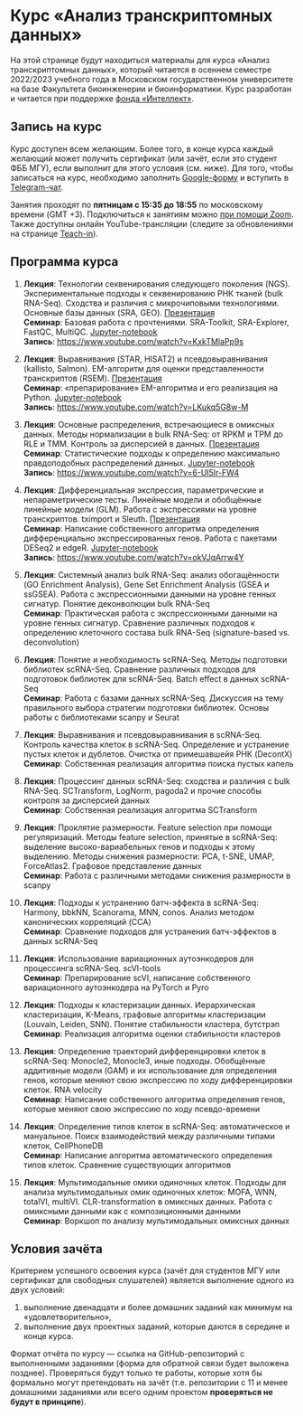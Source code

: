 # Курс «Анализ транскриптомных данных»
На этой странице будут находиться материалы для курса «Анализ транскриптомных данных», который читается в осеннем семестре 2022/2023 учебного года в Московском государственном университете на базе Факультета биоинженерии и биоинформатики. Курс разработан и читается при поддержке [фонда «Интеллект»](https://intellect-foundation.ru/).

## Запись на курс
Курс доступен всем желающим. Более того, в конце курса каждый желающий может получить сертификат (или зачёт, если это студент ФББ МГУ), если выполнит для этого условия (см. ниже). Для того, чтобы записаться на курс, необходимо заполнить [Google-форму](https://forms.gle/rukKz61hRgdvYzzE7) и вступить в [Telegram-чат](https://t.me/transcriptomics_msu).

Занятия проходят по **пятницам с 15:35 до 18:55** по московскому времени (GMT +3). Подключиться к занятиям можно [при помощи Zoom](https://us06web.zoom.us/j/82512958561?pwd=aHZLOHFRNFdiWW43TG9KQ3d6cUdwUT09). Также доступны онлайн YouTube-трансляции (следите за обновлениями на странице [Teach-in](https://www.youtube.com/c/NAUKA0)).

## Программа курса
1. **Лекция**: Технологии секвенирования следующего поколения (NGS). Экспериментальные подходы к секвенированию РНК тканей (bulk RNA-Seq). Сходства и различия с микрочиповыми технологиями. Основные базы данных (SRA, GEO). [Презентация](https://github.com/serjisa/transcriptomics.msu/blob/main/Лекции/01.%20NGS%20и%20RNA-Seq.pdf)<br>
**Семинар**: Базовая работа с прочтениями. SRA-Toolkit, SRA-Explorer, FastQC, MultiQC. [Jupyter-notebook](https://github.com/serjisa/transcriptomics.msu/blob/main/Семинары/01_Базовая_работа_с_прочтениями.ipynb)<br>
**Запись**: https://www.youtube.com/watch?v=KxkTMlaPp9s

2. **Лекция**: Выравнивания (STAR, HISAT2) и псевдовыравнивания (kallisto, Salmon). EM-алгоритм для оценки представленности транскриптов (RSEM). [Презентация](https://github.com/serjisa/transcriptomics.msu/blob/main/Лекции/02.%20Выравнивания.pdf)<br>
**Семинар**: «препарирование» EM-алгоритма и его реализация на Python. [Jupyter-notebook](https://github.com/serjisa/transcriptomics.msu/blob/main/Семинары/02_EM_алгоритм.ipynb)<br>
**Запись**: https://www.youtube.com/watch?v=LKukq5G8w-M

3. **Лекция**: Основные распределения, встречающиеся в омиксных данных. Методы нормализации в bulk RNA-Seq: от RPKM и TPM до RLE и TMM. Контроль за дисперсией в данных. [Презентация](https://github.com/serjisa/transcriptomics.msu/blob/main/Лекции/03.%20Распределения%20и%20нормализация.pdf)<br>
**Семинар**: Статистические подходы к определению максимально правдоподобных распределений данных. [Jupyter-notebook](https://github.com/serjisa/transcriptomics.msu/blob/main/Семинары/03_Определение_распределений.ipynb)<br>
**Запись**: https://www.youtube.com/watch?v=6-Ul5Ir-FW4

4. **Лекция**: Дифференциальная экспрессия, параметрические и непараметрические тесты. Линейные модели и обобщённые линейные модели (GLM). Работа с экспрессиями на уровне транскриптов. tximport и Sleuth. [Презентация](https://github.com/serjisa/transcriptomics.msu/blob/main/Лекции/04.%20Дифференциальная%20экспрессия.pdf)<br>
**Семинар**: Написание собственного алгоритма определения дифференциально экспрессированных генов. Работа с пакетами DESeq2 и edgeR. [Jupyter-notebook](https://github.com/serjisa/transcriptomics.msu/blob/main/Семинары/04_Дифференциальная_экспрессия.ipynb)<br>
**Запись**: https://www.youtube.com/watch?v=okVJqArrw4Y

5. **Лекция**: Системный анализ bulk RNA-Seq: анализ обогащённости (GO Enrichment Analysis), Gene Set Enrichment Analysis (GSEA и ssGSEA). Работа с экспрессионными данными на уровне генных сигнатур. Понятие деконволюции bulk RNA-Seq<br>
**Семинар**: Практическая работа с экспрессионными данными на уровне генных сигнатур. Сравнение различных подходов к определению клеточного состава bulk RNA-Seq (signature-based vs. deconvolution)

6. **Лекция**: Понятие и необходимость scRNA-Seq. Методы подготовки библиотек scRNA-Seq. Сравнение различных подходов для подготовок библиотек для scRNA-Seq. Batch effect в данных scRNA-Seq<br>
**Семинар**: Работа с базами данных scRNA-Seq. Дискуссия на тему правильного выбора стратегии подготовки библиотек. Основы работы с библиотеками scanpy и Seurat

7. **Лекция**: Выравнивания и псевдовыравнивания в scRNA-Seq. Контроль качества клеток в scRNA-Seq. Определение и устранение пустых клеток и дублетов. Очистка от примешавшейя РНК (DecontX)<br>
**Семинар**: Собственная реализация алгоритма поиска пустых капель

8. **Лекция**: Процессинг данных scRNA-Seq: сходства и различия с bulk RNA-Seq. SCTransform, LogNorm, pagoda2 и прочие способы контроля за дисперсией данных<br>
**Семинар**: Собственная реализация алгоритма SCTransform

9. **Лекция**: Проклятие размерности. Feature selection при помощи регуляризаций. Методы feature selection, принятые в scRNA-Seq: выделение высоко-вариабельных генов и подходы к этому выделению. Методы снижения размерности: PCA, t-SNE, UMAP, ForceAtlas2. Графовое представление данных<br>
**Семинар**: Работа с различными методами снижения размерности в scanpy<br>

10. **Лекция**: Подходы к устранению батч-эффекта в scRNA-Seq: Harmony, bbkNN, Scanorama, MNN, conos. Анализ методом канонических корреляций (CCA)<br>
**Семинар**: Сравнение подходов для устранения батч-эффектов в данных scRNA-Seq

11. **Лекция**: Использование вариационных аутоэнкодеров для процессинга scRNA-Seq. scVI-tools<br>
**Семинар**: Препарирование scVI, написание собственного вариационного аутоэнкодера на PyTorch и Pyro

12. **Лекция**: Подходы к кластеризации данных. Иерархическая кластеризация, K-Means, графовые алгоритмы кластеризации (Louvain, Leiden, SNN). Понятие стабильности кластера, бутстрэп<br>
**Семинар**: Реализация алгоритма оценки стабильности кластеров

13. **Лекция**: Определение траекторий дифференцировки клеток в scRNA-Seq: Monocle2, Monocle3, иные подходы. Обобщённые аддитивные модели (GAM) и их использование для определения генов, которые меняют свою экспрессию по ходу дифференцировки клеток. RNA velocity<br>
**Семинар**: Написание собственного алгоритма определения генов, которые меняют свою экспрессию по ходу псевдо-времени</br>

14. **Лекция**: Определение типов клеток в scRNA-Seq: автоматическое и мануальное. Поиск взаимодействий между различными типами клеток, CellPhoneDB<br>
**Семинар**: Написание алгоритма автоматического определения типов клеток. Сравнение существующих алгоритмов

15. **Лекция**: Мультимодальные омики одиночных клеток. Подходы для анализа мультимодальных омик одиночных клеток: MOFA, WNN, totalVI, multiVI. CLR-transformation в омиксных данных. Работа с омиксными данными как с композиционными данными<br>
**Семинар**: Воркшоп по анализу мультимодальных омиксных данных

## Условия зачёта
Критерием успешного освоения курса (зачёт для студентов МГУ или сертификат для свободных слушателей) является выполнение одного из двух условий:
1. выполнение двенадцати и более домашних заданий как минимум на «удовлетворительно»,
2. выполнение двух проектных заданий, которые даются в середине и конце курса.

Формат отчёта по курсу &mdash; ссылка на GitHub-репозиторий с выполненными заданиями (форма для обратной связи будет выложена позднее). Проверяться будут только те работы, которые хотя бы формально могут претендовать на зачёт (т.е. репозитории с 11 и менее домашними заданиями или всего одним проектом **проверяться не будут в принципе**).
